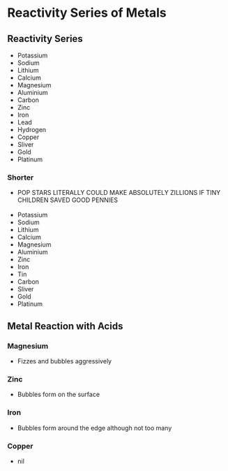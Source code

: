 # Reactivity Series of Metals

## Reactivity Series

- Potassium
- Sodium
- Lithium
- Calcium
- Magnesium
- Aluminium
- Carbon
- Zinc
- Iron
- Lead
- Hydrogen
- Copper
- Sliver
- Gold
- Platinum

### Shorter

- POP STARS LITERALLY COULD MAKE ABSOLUTELY ZILLIONS IF TINY CHILDREN SAVED GOOD PENNIES
<br/><br/>
- Potassium
- Sodium
- Lithium
- Calcium
- Magnesium
- Aluminium
- Zinc
- Iron
- Tin
- Carbon
- Sliver
- Gold
- Platinum


## Metal Reaction with Acids

### Magnesium

- Fizzes and bubbles aggressively

### Zinc

- Bubbles form on the surface

### Iron

- Bubbles form around the edge although not too many

### Copper

- nil
